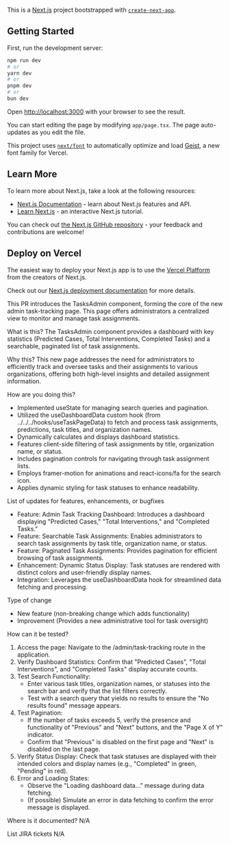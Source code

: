 This is a [Next.js](https://nextjs.org) project bootstrapped with [`create-next-app`](https://nextjs.org/docs/app/api-reference/cli/create-next-app).

## Getting Started

First, run the development server:

```bash
npm run dev
# or
yarn dev
# or
pnpm dev
# or
bun dev
```

Open [http://localhost:3000](http://localhost:3000) with your browser to see the result.

You can start editing the page by modifying `app/page.tsx`. The page auto-updates as you edit the file.

This project uses [`next/font`](https://nextjs.org/docs/app/building-your-application/optimizing/fonts) to automatically optimize and load [Geist](https://vercel.com/font), a new font family for Vercel.

## Learn More

To learn more about Next.js, take a look at the following resources:

- [Next.js Documentation](https://nextjs.org/docs) - learn about Next.js features and API.
- [Learn Next.js](https://nextjs.org/learn) - an interactive Next.js tutorial.

You can check out [the Next.js GitHub repository](https://github.com/vercel/next.js) - your feedback and contributions are welcome!

## Deploy on Vercel

The easiest way to deploy your Next.js app is to use the [Vercel Platform](https://vercel.com/new?utm_medium=default-template&filter=next.js&utm_source=create-next-app&utm_campaign=create-next-app-readme) from the creators of Next.js.

Check out our [Next.js deployment documentation](https://nextjs.org/docs/app/building-your-application/deploying) for more details.



This PR introduces the TasksAdmin component, forming the core of the new admin task-tracking page. This page offers administrators a centralized view to monitor 
  and manage task assignments.

  What is this?
  The TasksAdmin component provides a dashboard with key statistics (Predicted Cases, Total Interventions, Completed Tasks) and a searchable, paginated list of 
  task assignments.

  Why this?
  This new page addresses the need for administrators to efficiently track and oversee tasks and their assignments to various organizations, offering both 
  high-level insights and detailed assignment information.

  How are you doing this?
   - Implemented useState for managing search queries and pagination.
   - Utilized the useDashboardData custom hook (from ../../../hooks/useTaskPageData) to fetch and process task assignments, predictions, task titles, and 
     organization names.
   - Dynamically calculates and displays dashboard statistics.
   - Features client-side filtering of task assignments by title, organization name, or status.
   - Includes pagination controls for navigating through task assignment lists.
   - Employs framer-motion for animations and react-icons/fa for the search icon.
   - Applies dynamic styling for task statuses to enhance readability.

  List of updates for features, enhancements, or bugfixes
   - Feature: Admin Task Tracking Dashboard: Introduces a dashboard displaying "Predicted Cases," "Total Interventions," and "Completed Tasks."
   - Feature: Searchable Task Assignments: Enables administrators to search task assignments by task title, organization name, or status.
   - Feature: Paginated Task Assignments: Provides pagination for efficient browsing of task assignments.
   - Enhancement: Dynamic Status Display: Task statuses are rendered with distinct colors and user-friendly display names.
   - Integration: Leverages the useDashboardData hook for streamlined data fetching and processing.

  Type of change
   - New feature (non-breaking change which adds functionality)
   - Improvement (Provides a new administrative tool for task oversight)

  How can it be tested?
   1. Access the page: Navigate to the /admin/task-tracking route in the application.
   2. Verify Dashboard Statistics: Confirm that "Predicted Cases", "Total Interventions", and "Completed Tasks" display accurate counts.
   3. Test Search Functionality:
       * Enter various task titles, organization names, or statuses into the search bar and verify that the list filters correctly.
       * Test with a search query that yields no results to ensure the "No results found" message appears.
   4. Test Pagination:
       * If the number of tasks exceeds 5, verify the presence and functionality of "Previous" and "Next" buttons, and the "Page X of Y" indicator.
       * Confirm that "Previous" is disabled on the first page and "Next" is disabled on the last page.
   5. Verify Status Display: Check that task statuses are displayed with their intended colors and display names (e.g., "Completed" in green, "Pending" in red).
   6. Error and Loading States:
       * Observe the "Loading dashboard data..." message during data fetching.
       * (If possible) Simulate an error in data fetching to confirm the error message is displayed.

  Where is it documented?
  N/A

  List JIRA tickets
  N/A
